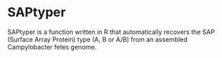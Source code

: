 # SAPtyper
SAPtyper is a function written in R that automatically recovers the SAP (Surface Array Protein) type (A, B or A/B) from an assembled Campylobacter fetes genome.
